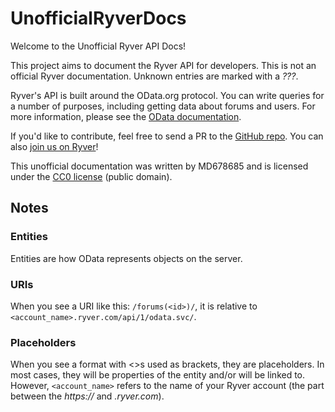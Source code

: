 # UnofficialRyverDocs
Welcome to the Unofficial Ryver API Docs!

This project aims to document the Ryver API for developers. This is not
an official Ryver documentation. Unknown entries are marked with a *???*.

Ryver's API is built around the OData.org protocol. You can write
queries for a number of purposes, including getting data about forums
and users. For more information, please see the 
[OData documentation](http://www.odata.org/documentation/).

If you'd like to contribute, feel free to send a PR to the 
[GitHub repo](http://github.com/MD678685/UnofficialRyverDocs/). You can
also [join us on Ryver](http://ryverdocs.ryver.com/application/signup/members/3D1ijKmGWhCmpRO)!

This unofficial documentation was written by MD678685 and is licensed
under the [CC0 license](https://raw.githubusercontent.com/md678685/UnofficialRyverDocs/master/LICENSE) 
(public domain).

## Notes

### Entities

Entities are how OData represents objects on the server.

### URIs

When you see a URI like this: `/forums(<id>)/`, it is relative to 
`<account_name>.ryver.com/api/1/odata.svc/`.

### Placeholders

When you see a format with <>s used as brackets, they are placeholders.
In most cases, they will be properties of the entity and/or will be 
linked to. However, `<account_name>` refers to the name of your Ryver 
account (the part between the *https://* and *.ryver.com*).
